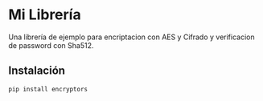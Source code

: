 # Mi Librería

Una librería de ejemplo para encriptacion con AES y Cifrado y verificacion de password con Sha512.
## Instalación
```bash
pip install encryptors
